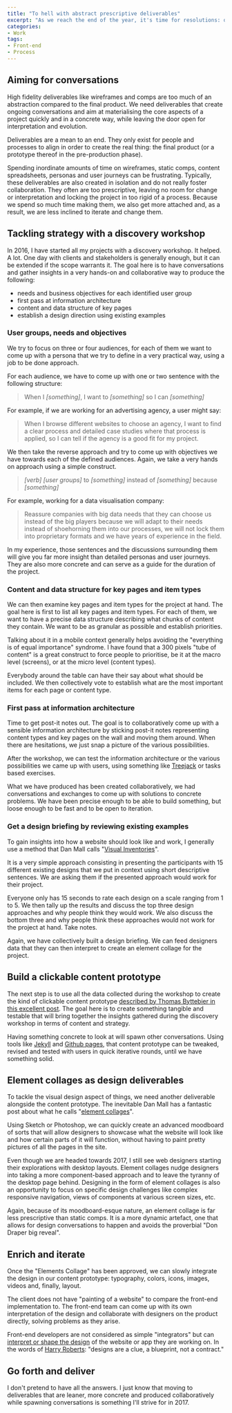 ```yaml
---
title: "To hell with abstract prescriptive deliverables"
excerpt: "As we reach the end of the year, it's time for resolutions: one of mine is to ditch prescriptive and abstract deliverables created in isolation in favour of more descriptive, collaborative and concrete ones."
categories:
- Work
tags:
- Front-end
- Process
---
```


## Aiming for conversations

High fidelity deliverables like wireframes and comps are too much of an abstraction compared to the final product. We need deliverables that create ongoing conversations and aim at materialising the core aspects of a project quickly and in a concrete way, while leaving the door open for interpretation and evolution.

Deliverables are a mean to an end. They only exist for people and processes to align in order to create the real thing: the final product (or a prototype thereof in the pre-production phase).

Spending inordinate amounts of time on wireframes, static comps, content spreadsheets, personas and user journeys can be frustrating. Typically, these deliverables are also created in isolation and do not really foster collaboration. They often are too prescriptive, leaving no room for change or interpretation and locking the project in too rigid of a process. Because we spend so much time making them, we also get more attached and, as a result, we are less inclined to iterate and change them.

## Tackling strategy with a discovery workshop

In 2016, I have started all my projects with a discovery workshop. It helped. A lot. One day with clients and stakeholders is generally enough, but it can be extended if the scope warrants it. The goal here is to have conversations and gather insights in a very hands-on and collaborative way to produce the following:

- needs and business objectives for each identified user group
- first pass at information architecture
- content and data structure of key pages
- establish a design direction using existing examples

### User groups, needs and objectives

We try to focus on three or four audiences, for each of them we want to come up with a persona that we try to define in a very practical way, using a job to be done approach.

For each audience, we have to come up with one or two sentence with the following structure:

<blockquote>
  <p>When I <em>[something]</em>, I want to <em>[something]</em> so I can <em>[something]</em></p>
</blockquote>

For example, if we are working for an advertising agency, a user might say:

<blockquote>
  <p>When I browse different websites to choose an agency, I want to find a clear process and detailed case studies where that process is applied, so I can tell if the agency is a good fit for my project.</p>
</blockquote>

We then take the reverse approach and try to come up with objectives we have towards each of the defined audiences. Again, we take a very hands on approach using a simple construct.

<blockquote>
  <p><em>[verb]</em> <em>[user groups]</em> to <em>[something]</em> instead of <em>[something]</em> because <em>[something]</em></p>
</blockquote>

For example, working for a data visualisation company:

<blockquote>
  <p>Reassure companies with big data needs that they can choose us instead of the big players because we will adapt to their needs instead of shoehorning them into our processes, we will not lock them into proprietary formats and we have years of experience in the field.</p>
</blockquote>

In my experience, those sentences and the discussions surrounding them will give you far more insight than detailed personas and user journeys. They are also more concrete and can serve as a guide for the duration of the project.

### Content and data structure for key pages and item types

We can then examine key pages and item types for the project at hand. The goal here is first to list all key pages and item types. For each of them, we want to have a precise data structure describing what chunks of content they contain. We want to be as granular as possible and establish priorities.

Talking about it in a mobile context generally helps avoiding the "everything is of equal importance" syndrome. I have found that a 300 pixels "tube of content" is a great construct to force people to prioritise, be it at the macro level (screens), or at the micro level (content types).

Everybody around the table can have their say about what should be included. We then collectively vote to establish what are the most important items for each page or content type.

### First pass at information architecture

Time to get post-it notes out. The goal is to collaboratively come up with a sensible information architecture by sticking post-it notes representing content types and key pages on the wall and moving them around. When there are hesitations, we just snap a picture of the various possibilities.

After the workshop, we can test the information architecture or the various possibilities we came up with users, using something like [Treejack](https://www.optimalworkshop.com/treejack/) or tasks based exercises.

What we have produced has been created collaboratively, we had conversations and exchanges to come up with solutions to concrete problems. We have been precise enough to be able to build something, but loose enough to be fast and to be open to iteration.

### Get a design briefing by reviewing existing examples

To gain insights into how a website should look like and work, I generally use a method that Dan Mall calls "[Visual Inventories](http://danielmall.com/articles/visual-inventory/)".

It is a very simple approach consisting in presenting the participants with 15 different existing designs that we put in context using short descriptive sentences. We are asking them if the presented approach would work for their project.

Everyone only has 15 seconds to rate each design on a scale ranging from 1 to 5. We then tally up the results and discuss the top three design approaches and why people think they would work. We also discuss the bottom three and why people think these approaches would not work for the project at hand. Take notes.

Again, we have collectively built a design briefing. We can feed designers data that they can then interpret to create an element collage for the project.

## Build a clickable content prototype

The next step is to use all the data collected during the workshop to create the kind of clickable content prototype [described by Thomas Byttebier in this excellent post](http://thomasbyttebier.be/blog/the-bold-beauty-of-content-prototypes). The goal here is to create something tangible and testable that will bring together the insights gathered during the discovery workshop in terms of content and strategy.

Having something concrete to look at will spawn other conversations. Using tools like [Jekyll](http://jekyllrb.com/) and [Github pages](https://pages.github.com), that content prototype can be tweaked, revised and tested with users in quick iterative rounds, until we have something solid.

## Element collages as design deliverables

To tackle the visual design aspect of things, we need another deliverable alongside the content prototype. The inevitable Dan Mall has a fantastic post about what he calls "[element collages](http://danielmall.com/articles/rif-element-collages/)".

Using Sketch or Photoshop, we can quickly create an advanced moodboard of sorts that will allow designers to showcase what the website will look like and how certain parts of it will function, without having to paint pretty pictures of all the pages in the site.

Even though we are headed towards 2017, I still see web designers starting their explorations with desktop layouts. Element collages nudge designers into taking a more component-based approach and to leave the tyranny of the desktop page behind. Designing in the form of element collages is also an opportunity to focus on specific design challenges like complex responsive navigation, views of components at various screen sizes, etc.

Again, because of its moodboard-esque nature, an element collage is far less prescriptive than static comps. It is a more dynamic artefact, one that allows for design conversations to happen and avoids the proverbial "Don Draper big reveal".

## Enrich and iterate

Once the "Elements Collage" has been approved, we can slowly integrate the design in our content prototype: typography, colors, icons, images, videos and, finally, layout.

The client does not have "painting of a website" to compare the front-end implementation to. The front-end team can come up with its own interpretation of the design and collaborate with designers on the product directly, solving problems as they arise.

Front-end developers are not considered as simple "integrators" but can [interpret or shape the design](https://www.youtube.com/watch?v=ldx4ZFxMEeo) of the website or app they are working on. In the words of [Harry Roberts](http://csswizardry.com/): "designs are a clue, a blueprint, not a contract."

## Go forth and deliver

I don't pretend to have all the answers. I just know that moving to deliverables that are leaner, more concrete and produced collaboratively while spawning conversations is something I'll strive for in 2017.

